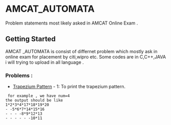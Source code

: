 # AMCAT_AUTOMATA
Problem statements most likely asked in AMCAT Online Exam .
## Getting Started
AMCAT _AUTOMATA is consist of differnet problem which mostly ask in online exam for placement by citi,wipro etc.
Some codes are in C,C++,JAVA i will trying to upload in all language .
### Problems :
* [Trapezium Pattern](https://github.com/RuchitaBK/AMCAT_AUTOMATA/blob/master/trapezium_pattern.c) - 1: To print the trapezium pattern.
```
 for example , we have num=4
the output should be like
1*2*3*4*17*18*19*20
- -5*6*7*14*15*16
- - - -8*9*12*13
- - - - - -10*11
```
